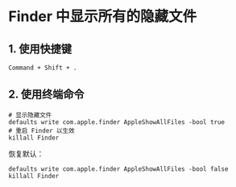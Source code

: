 #  Finder 中显示所有的隐藏文件

## 1. 使用快捷键
    
```shell
Command + Shift + .
```

## 2. 使用终端命令

```shell
# 显示隐藏文件
defaults write com.apple.finder AppleShowAllFiles -bool true
# 重启 Finder 以生效
killall Finder
```

恢复默认：
    
```shell
defaults write com.apple.finder AppleShowAllFiles -bool false
killall Finder
```